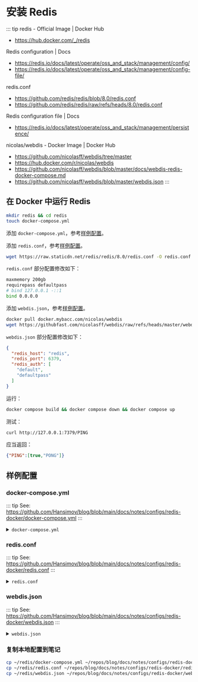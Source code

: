# 安装 Redis

::: tip redis - Official Image | Docker Hub
* https://hub.docker.com/_/redis

Redis configuration | Docs
* https://redis.io/docs/latest/operate/oss_and_stack/management/config/
* https://redis.io/docs/latest/operate/oss_and_stack/management/config-file/

redis.conf
* https://github.com/redis/redis/blob/8.0/redis.conf
* https://github.com/redis/redis/raw/refs/heads/8.0/redis.conf

Redis configuration file | Docs
* https://redis.io/docs/latest/operate/oss_and_stack/management/persistence/

nicolas/webdis - Docker Image | Docker Hub
* https://github.com/nicolasff/webdis/tree/master
* https://hub.docker.com/r/nicolas/webdis
* https://github.com/nicolasff/webdis/blob/master/docs/webdis-redis-docker-compose.md
* https://github.com/nicolasff/webdis/blob/master/webdis.json
:::

## 在 Docker 中运行 Redis

```sh
mkdir redis && cd redis
touch docker-compose.yml
```

添加 `docker-compose.yml`，参考[样例配置](#样例配置)。

添加 `redis.conf`，参考[样例配置](#样例配置)。

```sh
wget https://raw.staticdn.net/redis/redis/8.0/redis.conf -O redis.conf
```

`redis.conf` 部分配置修改如下：

```sh
maxmemory 200gb
requirepass defaultpass
# bind 127.0.0.1 -::1
bind 0.0.0.0
```


添加 `webdis.json`，参考[样例配置](#样例配置)。

```sh
docker pull docker.mybacc.com/nicolas/webdis
wget https://githubfast.com/nicolasff/webdis/raw/refs/heads/master/webdis.json -O webdis.json
```

`webdis.json` 部分配置修改如下：

```json
{
  "redis_host": "redis",
  "redis_port": 6379,
  "redis_auth": [
    "default",
    "defaultpass"
  ]
}
```

运行：

```sh
docker compose build && docker compose down && docker compose up
```

测试：

```sh
curl http://127.0.0.1:7379/PING
```

应当返回：

```json
{"PING":[true,"PONG"]}
```


## 样例配置

### docker-compose.yml

::: tip See: https://github.com/Hansimov/blog/blob/main/docs/notes/configs/redis-docker/docker-compose.yml
:::

<details> <summary><code>docker-compose.yml</code></summary>

<<< @/notes/configs/redis-docker/docker-compose.yml

</details>

### redis.conf

::: tip See: https://github.com/Hansimov/blog/blob/main/docs/notes/configs/redis-docker/redis.conf
:::

<details> <summary><code>redis.conf</code></summary>

<<< @/notes/configs/redis-docker/redis.conf

</details>


### webdis.json

::: tip See: https://github.com/Hansimov/blog/blob/main/docs/notes/configs/redis-docker/webdis.json
:::

<details> <summary><code>webdis.json</code></summary>

<<< @/notes/configs/redis-docker/webdis.json

</details>


### 复制本地配置到笔记

```sh
cp ~/redis/docker-compose.yml ~/repos/blog/docs/notes/configs/redis-docker/docker-compose.yml
cp ~/redis/redis.conf ~/repos/blog/docs/notes/configs/redis-docker/redis.conf
cp ~/redis/webdis.json ~/repos/blog/docs/notes/configs/redis-docker/webdis.json
```